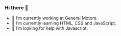### Hi there 👋

- 🔭 I’m currently working at General Motors.
- 🌱 I’m currently learning HTML, CSS and JavaScript.
- 🤔 I’m looking for help with Javascript.
